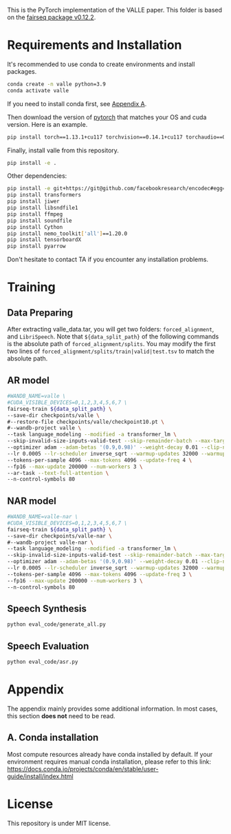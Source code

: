 This is the PyTorch implementation of the VALLE paper. This folder is based on the [fairseq package v0.12.2](https://github.com/pytorch/fairseq/tree/v0.12.2).

# Requirements and Installation

It's recommended to use conda to create environments and install packages. 
``` bash
conda create -n valle python=3.9
conda activate valle
```

If you need to install conda first, see [Appendix A](#a-conda-installation).

Then download the version of [pytorch](https://pytorch.org/get-started/previous-versions/) that matches your OS and cuda version. Here is an example.
``` bash
pip install torch==1.13.1+cu117 torchvision==0.14.1+cu117 torchaudio==0.13.1 --extra-index-url https://download.pytorch.org/whl/cu117
```

Finally, install valle from this repository.
``` bash
pip install -e .
```

Other dependencies:
``` bash
pip install -e git+https://git@github.com/facebookresearch/encodec#egg=encodec
pip install transformers
pip install jiwer
pip install libsndfile1
pip install ffmpeg
pip install soundfile
pip install Cython
pip install nemo_toolkit['all']==1.20.0
pip install tensorboardX
pip install pyarrow
```

Don't hesitate to contact TA if you encounter any installation problems.

# Training

## Data Preparing
After extracting valle_data.tar, you will get two folders: `forced_alignment`, and `LibriSpeech`. Note that `${data_split_path}` of the following commands is the absolute path of `forced_alignment/splits`. You may modify the first two lines of `forced_alignment/splits/train|valid|test.tsv` to match the absolute path.

## AR model
``` bash
#WANDB_NAME=valle \
#CUDA_VISIBLE_DEVICES=0,1,2,3,4,5,6,7 \
fairseq-train ${data_split_path} \
--save-dir checkpoints/valle \
#--restore-file checkpoints/valle/checkpoint10.pt \
#--wandb-project valle \
--task language_modeling --modified -a transformer_lm \
--skip-invalid-size-inputs-valid-test --skip-remainder-batch --max-target-positions 4096 \
--optimizer adam --adam-betas '(0.9,0.98)' --weight-decay 0.01 --clip-norm 0.0 \
--lr 0.0005 --lr-scheduler inverse_sqrt --warmup-updates 32000 --warmup-init-lr 1e-07 \
--tokens-per-sample 4096 --max-tokens 4096 --update-freq 4 \
--fp16 --max-update 200000 --num-workers 3 \
--ar-task --text-full-attention \
--n-control-symbols 80
```

## NAR model
``` bash
#WANDB_NAME=valle-nar \
#CUDA_VISIBLE_DEVICES=0,1,2,3,4,5,6,7 \
fairseq-train ${data_split_path} \
--save-dir checkpoints/valle-nar \
#--wandb-project valle-nar \
--task language_modeling --modified -a transformer_lm \
--skip-invalid-size-inputs-valid-test --skip-remainder-batch --max-target-positions 4096 \
--optimizer adam --adam-betas '(0.9,0.98)' --weight-decay 0.01 --clip-norm 0.0 \
--lr 0.0005 --lr-scheduler inverse_sqrt --warmup-updates 32000 --warmup-init-lr 1e-07 \
--tokens-per-sample 4096 --max-tokens 4096 --update-freq 3 \
--fp16 --max-update 200000 --num-workers 3 \
--n-control-symbols 80
```

## Speech Synthesis
``` bash
python eval_code/generate_all.py
```

## Speech Evaluation
``` bash
python eval_code/asr.py
```

# Appendix

The appendix mainly provides some additional information. In most cases, this section **does not** need to be read.

## A. Conda installation
Most compute resources already have conda installed by default. If your environment requires manual conda installation, please refer to this link: 
https://docs.conda.io/projects/conda/en/stable/user-guide/install/index.html

# License

This repository is under MIT license.
